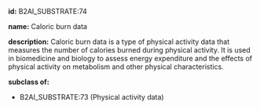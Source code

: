 **id:** B2AI_SUBSTRATE:74

**name:** Caloric burn data

**description:** Caloric burn data is a type of physical activity data that measures the number of calories burned during physical activity. It is used in biomedicine and biology to assess energy expenditure and the effects of physical activity on metabolism and other physical characteristics.

**subclass of:**

- B2AI_SUBSTRATE:73 (Physical activity data)
